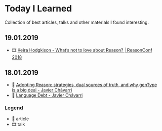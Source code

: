 # Today I Learned
Collection of best articles, talks and other materials I found interesting.

## 19.01.2019
- 🎞 [Keira Hodgkison - What’s not to love about Reason? | ReasonConf 2018](https://youtu.be/4xr0WE49eik)

## 18.01.2019

- 📖 [Adopting Reason: strategies, dual sources of truth, and why genType is a big deal - Javier Chávarri](https://medium.com/@javierwchavarri/adopting-reason-strategies-dual-sources-of-truth-and-why-gentype-is-a-big-deal-c514265b466d)
- 📖 [Language Debt - Javier Chávarri](https://medium.com/@javierwchavarri/language-debt-aa525ee2d879)




### Legend

- 📖 article
- 🎞 talk
